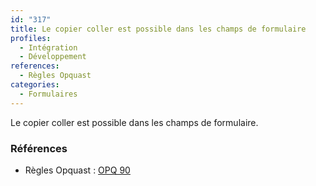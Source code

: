 ```yaml
---
id: "317"
title: Le copier coller est possible dans les champs de formulaire
profiles:
  - Intégration
  - Développement
references:
  - Règles Opquast
categories:
  - Formulaires
---
```


Le copier coller est possible dans les champs de formulaire.

### Références

*   Règles Opquast : [OPQ 90](https://checklists.opquast.com/fr/assurance-qualite-web/le-copier-coller-est-possible-dans-les-champs-de-formulaire)
